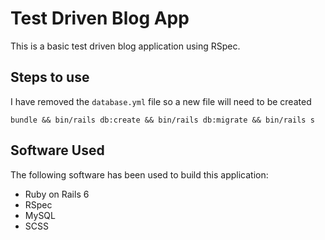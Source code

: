 # Test Driven Blog App

This is a basic test driven blog application using RSpec.

## Steps to use

I have removed the `database.yml` file so a new file will need to be created

`bundle && bin/rails db:create && bin/rails db:migrate && bin/rails s`

## Software Used

The following software has been used to build this application:

* Ruby on Rails 6
* RSpec
* MySQL
* SCSS
